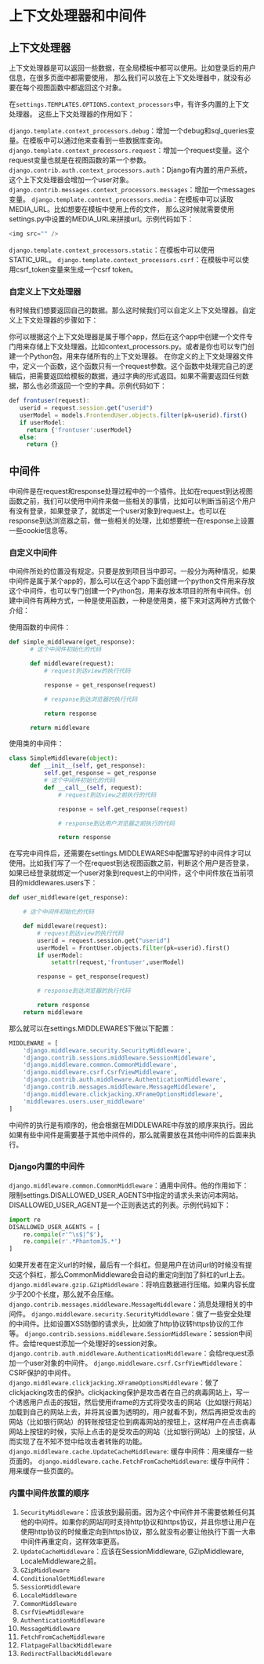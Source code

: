 # 上下文处理器和中间件

## 上下文处理器

上下文处理器是可以返回一些数据，在全局模板中都可以使用。比如登录后的用户信息，在很多页面中都需要使用，
那么我们可以放在上下文处理器中，就没有必要在每个视图函数中都返回这个对象。

在`settings.TEMPLATES.OPTIONS.context_processors`中，有许多内置的上下文处理器。
这些上下文处理器的作用如下：

`django.template.context_processors.debug`：增加一个debug和sql_queries变量。在模板中可以通过他来查看到一些数据库查询。
`django.template.context_processors.request`：增加一个request变量。这个request变量也就是在视图函数的第一个参数。
`django.contrib.auth.context_processors.auth`：Django有内置的用户系统，这个上下文处理器会增加一个user对象。
`django.contrib.messages.context_processors.messages`：增加一个messages变量。
`django.template.context_processors.media`：在模板中可以读取MEDIA_URL。比如想要在模板中使用上传的文件，
那么这时候就需要使用settings.py中设置的MEDIA_URL来拼接url。示例代码如下：

```js
<img src="" />
```

`django.template.context_processors.static`：在模板中可以使用STATIC_URL。
`django.template.context_processors.csrf`：在模板中可以使用csrf_token变量来生成一个csrf token。

### 自定义上下文处理器

有时候我们想要返回自己的数据。那么这时候我们可以自定义上下文处理器。自定义上下文处理器的步骤如下：

你可以根据这个上下文处理器是属于哪个app，然后在这个app中创建一个文件专门用来存储上下文处理器。比如context_processors.py。或者是你也可以专门创建一个Python包，用来存储所有的上下文处理器。
在你定义的上下文处理器文件中，定义一个函数，这个函数只有一个request参数。这个函数中处理完自己的逻辑后，把需要返回给模板的数据，通过字典的形式返回。如果不需要返回任何数据，那么也必须返回一个空的字典。示例代码如下：

```js
def frontuser(request):
   userid = request.session.get("userid")
   userModel = models.FrontendUser.objects.filter(pk=userid).first()
   if userModel:
     return {'frontuser':userModel}
   else:
     return {}
```

## 中间件

中间件是在request和response处理过程中的一个插件。比如在request到达视图函数之前，我们可以使用中间件来做一些相关的事情，比如可以判断当前这个用户有没有登录，如果登录了，就绑定一个user对象到request上。也可以在response到达浏览器之前，做一些相关的处理，比如想要统一在response上设置一些cookie信息等。

### 自定义中间件

中间件所处的位置没有规定。只要是放到项目当中即可。一般分为两种情况，如果中间件是属于某个app的，那么可以在这个app下面创建一个python文件用来存放这个中间件，也可以专门创建一个Python包，用来存放本项目的所有中间件。创建中间件有两种方式，一种是使用函数，一种是使用类，接下来对这两种方式做个介绍：

使用函数的中间件：

```python
def simple_middleware(get_response):
      # 这个中间件初始化的代码

      def middleware(request):
          # request到达view的执行代码

          response = get_response(request)

          # response到达浏览器的执行代码

          return response

      return middleware
```

使用类的中间件：

```python
class SimpleMiddleware(object):
      def __init__(self, get_response):
          self.get_response = get_response
          # 这个中间件初始化的代码
          def __call__(self, request):
              # request到达view之前执行的代码

              response = self.get_response(request)

              # response到达用户浏览器之前执行的代码

              return response
```

在写完中间件后，还需要在settings.MIDDLEWARES中配置写好的中间件才可以使用。比如我们写了一个在request到达视图函数之前，判断这个用户是否登录，如果已经登录就绑定一个user对象到request上的中间件，这个中间件放在当前项目的middlewares.users下：

```python
def user_middleware(get_response):

    # 这个中间件初始化的代码

    def middleware(request):
        # request到达view的执行代码
        userid = request.session.get("userid")
        userModel = FrontUser.objects.filter(pk=userid).first()
        if userModel:
            setattr(request,'frontuser',userModel)

        response = get_response(request)

        # response到达浏览器的执行代码

        return response
    return middleware
```

那么就可以在settings.MIDDLEWARES下做以下配置：

```python
MIDDLEWARE = [
    'django.middleware.security.SecurityMiddleware',
    'django.contrib.sessions.middleware.SessionMiddleware',
    'django.middleware.common.CommonMiddleware',
    'django.middleware.csrf.CsrfViewMiddleware',
    'django.contrib.auth.middleware.AuthenticationMiddleware',
    'django.contrib.messages.middleware.MessageMiddleware',
    'django.middleware.clickjacking.XFrameOptionsMiddleware',
    'middlewares.users.user_middleware'
]
```

中间件的执行是有顺序的，他会根据在MIDDLEWARE中存放的顺序来执行。因此如果有些中间件是需要基于其他中间件的，那么就需要放在其他中间件的后面来执行。

### Django内置的中间件

`django.middleware.common.CommonMiddleware`：通用中间件。他的作用如下：
限制settings.DISALLOWED_USER_AGENTS中指定的请求头来访问本网站。DISALLOWED_USER_AGENT是一个正则表达式的列表。示例代码如下：

```python
import re
DISALLOWED_USER_AGENTS = [
    re.compile(r'^\s$|^$'),
    re.compile(r'.*PhantomJS.*')
]
```

如果开发者在定义url的时候，最后有一个斜杠。但是用户在访问url的时候没有提交这个斜杠，那么CommonMiddleware会自动的重定向到加了斜杠的url上去。
`django.middleware.gzip.GZipMiddleware`：将响应数据进行压缩。如果内容长度少于200个长度，那么就不会压缩。
`django.contrib.messages.middleware.MessageMiddleware`：消息处理相关的中间件。
`django.middleware.security.SecurityMiddleware`：做了一些安全处理的中间件。比如设置XSS防御的请求头，比如做了http协议转https协议的工作等。
`django.contrib.sessions.middleware.SessionMiddleware`：session中间件。会给request添加一个处理好的session对象。
`django.contrib.auth.middleware.AuthenticationMiddleware`：会给request添加一个user对象的中间件。
`django.middleware.csrf.CsrfViewMiddleware`：CSRF保护的中间件。
`django.middleware.clickjacking.XFrameOptionsMiddleware`：做了clickjacking攻击的保护。clickjacking保护是攻击者在自己的病毒网站上，写一个诱惑用户点击的按钮，然后使用iframe的方式将受攻击的网站（比如银行网站）加载到自己的网站上去，并将其设置为透明的，用户就看不到，然后再把受攻击的网站（比如银行网站）的转账按钮定位到病毒网站的按钮上，这样用户在点击病毒网站上按钮的时候，实际上点击的是受攻击的网站（比如银行网站）上的按钮，从而实现了在不知不觉中给攻击者转账的功能。
`django.middleware.cache.UpdateCacheMiddleware`: 缓存中间件：用来缓存一些页面的。
`django.middleware.cache.FetchFromCacheMiddleware`: 缓存中间件：用来缓存一些页面的。

### 内置中间件放置的顺序

1. `SecurityMiddleware`：应该放到最前面。因为这个中间件并不需要依赖任何其他的中间件。如果你的网站同时支持http协议和https协议，并且你想让用户在使用http协议的时候重定向到https协议，那么就没有必要让他执行下面一大串中间件再重定向，这样效率更高。
2. `UpdateCacheMiddleware`：应该在SessionMiddleware, GZipMiddleware, LocaleMiddleware之前。
3. `GZipMiddleware`
4. `ConditionalGetMiddleware`
5. `SessionMiddleware`
6. `LocaleMiddleware`
7. `CommonMiddleware`
8. `CsrfViewMiddleware`
9. `AuthenticationMiddleware`
10. `MessageMiddleware`
11. `FetchFromCacheMiddleware`
12. `FlatpageFallbackMiddleware`
13.  `RedirectFallbackMiddleware`
